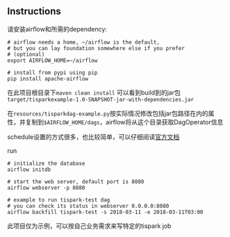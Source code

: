 ## Instructions

请安装airflow和所需的dependency:
```
# airflow needs a home, ~/airflow is the default,
# but you can lay foundation somewhere else if you prefer
# (optional)
export AIRFLOW_HOME=~/airflow

# install from pypi using pip
pip install apache-airflow
```

在此项目根目录下`maven clean install` 可以看到build到的jar包`target/tisparkexample-1.0-SNAPSHOT-jar-with-dependencies.jar`

在`resources/tisparkdag-example.py`按实际情况修改包括jar包路径在内的属性，并复制到`$AIRFLOW_HOME/dags`，airflow将从这个目录获取DagOperator信息

schedule设置的方式很多，也比较简单，可以仔细阅读[官方文档](https://airflow.apache.org/scheduler.html#)


run
```
# initialize the database
airflow initdb

# start the web server, default port is 8080
airflow webserver -p 8080

# example to run tispark-test dag
# you can check its status in webserver 0.0.0.0:8080
airflow backfill tispark-test -s 2018-03-11 -e 2018-03-11T03:00
```

此项目仅为示例，可以按自己业务需求来写特定的tispark job